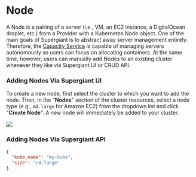 # Node

A Node is a pairing of a server (i.e., VM, an EC2 instance, a DigitalOcean droplet, etc.) from a Provider with a Kubernetes Node object. One of the main goals of Supergiant is to abstract away server management entirely. Therefore, the [Capacity Service](capacity_service.md) is capable of managing servers autonomously so users can focus on allocating containers. At the same time, however, users can manually add Nodes to an existing cluster whenever they like via Supergiant UI or CRUD API.

### Adding Nodes Via Supergiant UI

To create a new node, first select the cluster to which you want to add the node. Then, in the "**Nodes**" section of the cluster resources, select a node type (e.g.,  `m4.large` for Amazon EC2) from the dropdown list and click "**Create Node**". A new node will immediately be added to your cluster. 

![](https://s3-ap-southeast-2.amazonaws.com/sg-github-wiki-images/concepts/create-new-node.gif)

### Adding Nodes Via Supergiant API

```json
{
  "kube_name": "my-kube",
  "size": "c4.large"
}
```
